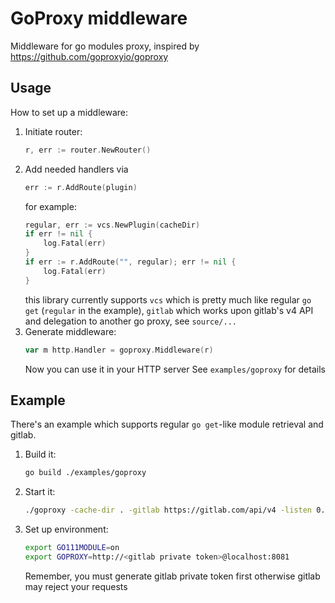 # GoProxy middleware

Middleware for go modules proxy, inspired by https://github.com/goproxyio/goproxy

## Usage
How to set up a middleware:

1. Initiate router:
    ```go
    r, err := router.NewRouter()
    ```
2. Add needed handlers via
    ```go
    err := r.AddRoute(plugin)
    ```
    for example:
    ```go
    regular, err := vcs.NewPlugin(cacheDir)
    if err != nil {
        log.Fatal(err)
    }
    if err := r.AddRoute("", regular); err != nil {
        log.Fatal(err)
    }
    ```
    this library currently supports `vcs` which is pretty much like regular `go get` (`regular` in the example), `gitlab` which works
    upon gitlab's v4 API and delegation to another go proxy, see `source/...`
3. Generate middleware:
    ```go
    var m http.Handler = goproxy.Middleware(r)
    ```
    Now you can  use it in your HTTP server
    See `examples/goproxy` for details



## Example
There's an example which supports regular `go get`-like module retrieval and gitlab.

1. Build it:
    ```bash
    go build ./examples/goproxy
    ```
2. Start it:
    ```bash
    ./goproxy -cache-dir . -gitlab https://gitlab.com/api/v4 -listen 0.0.0.0:8081
    ```
3. Set up environment:
    ```bash
    export GO111MODULE=on
    export GOPROXY=http://<gitlab private token>@localhost:8081
    ```
    Remember, you must generate gitlab private token first otherwise gitlab may reject your requests
